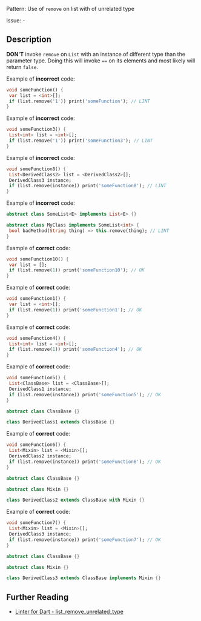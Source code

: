 Pattern: Use of `remove` on list with of unrelated type

Issue: -

## Description

**DON'T** invoke `remove` on `List` with an instance of different type than
the parameter type. Doing this will invoke `==` on its elements and most likely will return `false`.

Example of **incorrect** code:
```dart
void someFunction() {
 var list = <int>[];
 if (list.remove('1')) print('someFunction'); // LINT
}
```

Example of **incorrect** code:
```dart
void someFunction3() {
 List<int> list = <int>[];
 if (list.remove('1')) print('someFunction3'); // LINT
}
```

Example of **incorrect** code:
```dart
void someFunction8() {
 List<DerivedClass2> list = <DerivedClass2>[];
 DerivedClass3 instance;
 if (list.remove(instance)) print('someFunction8'); // LINT
}
```

Example of **incorrect** code:
```dart
abstract class SomeList<E> implements List<E> {}

abstract class MyClass implements SomeList<int> {
 bool badMethod(String thing) => this.remove(thing); // LINT
}
```

Example of **correct** code:
```dart
void someFunction10() {
 var list = [];
 if (list.remove(1)) print('someFunction10'); // OK
}
```

Example of **correct** code:
```dart
void someFunction1() {
 var list = <int>[];
 if (list.remove(1)) print('someFunction1'); // OK
}
```

Example of **correct** code:
```dart
void someFunction4() {
 List<int> list = <int>[];
 if (list.remove(1)) print('someFunction4'); // OK
}
```

Example of **correct** code:
```dart
void someFunction5() {
 List<ClassBase> list = <ClassBase>[];
 DerivedClass1 instance;
 if (list.remove(instance)) print('someFunction5'); // OK
}

abstract class ClassBase {}

class DerivedClass1 extends ClassBase {}
```

Example of **correct** code:
```dart
void someFunction6() {
 List<Mixin> list = <Mixin>[];
 DerivedClass2 instance;
 if (list.remove(instance)) print('someFunction6'); // OK
}

abstract class ClassBase {}

abstract class Mixin {}

class DerivedClass2 extends ClassBase with Mixin {}
```

Example of **correct** code:
```dart
void someFunction7() {
 List<Mixin> list = <Mixin>[];
 DerivedClass3 instance;
 if (list.remove(instance)) print('someFunction7'); // OK
}

abstract class ClassBase {}

abstract class Mixin {}

class DerivedClass3 extends ClassBase implements Mixin {}
```

## Further Reading

* [Linter for Dart - list_remove_unrelated_type](https://dart-lang.github.io/linter/lints/list_remove_unrelated_type.html)